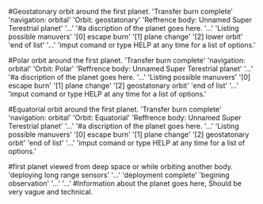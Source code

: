 #Geostatonary orbit around the first planet. 
'Transfer burn complete'
'navigation: orbital'
'Orbit: geostatonary'
'Reffrence body: Unnamed Super Terestrial planet'
'...'
'#a discription of the planet goes here.
'...'
'Listing possible manuvers'
'[0] escape burn'
'[1] plane change'
'[2] lower orbit'
'end of list'
'...'
'imput comand or type HELP at any time for a list of options.'


#Polar orbit around the first planet. 
'Transfer burn complete'
'navigation: orbital'
'Orbit: Polar'
'Reffrence body: Unnamed Super Terestrial planet'
'...'
'#a discription of the planet goes here.
'...'
'Listing possible manuvers'
'[0] escape burn'
'[1] plane change'
'[2] geostatonary orbit'
'end of list'
'...'
'imput comand or type HELP at any time for a list of options.'


#Equatorial orbit around the first planet. 
'Transfer burn complete'
'navigation: orbital'
'Orbit: Equatorial'
'Reffrence body: Unnamed Super Terestrial planet'
'...'
'#a discription of the planet goes here.
'...'
'Listing possible manuvers'
'[0] escape burn'
'[1] plane change'
'[2] geostatonary orbit'
'end of list'
'...'
'imput comand or type HELP at any time for a list of options.'


#first planet viewed from deep space or while orbiting another body.
'deploying long range sensors'
'...'
'deployment complete'
'begining observation'
'...'
'...'
#Information about the planet goes here, Should be very vague and technical.
